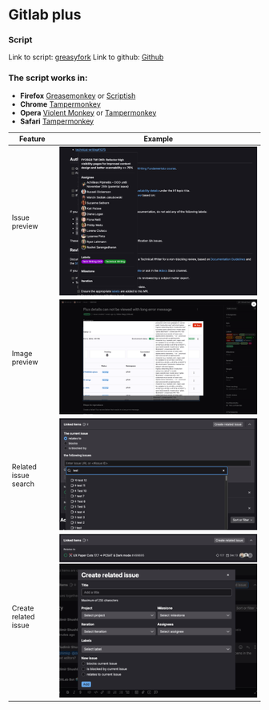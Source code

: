 # Gitlab plus

### Script

Link to script: [greasyfork](https://greasyfork.org/en/scripts/512719-gitlab-plus)
Link to github: [Github](https://github.com/anwaro/GreasyForkApp/apps/gitlab-plus)

### The script works in:

- **Firefox** [Greasemonkey](https://addons.mozilla.org/pl/firefox/addon/greasemonkey/)
  or [Scriptish](https://addons.mozilla.org/pl/firefox/addon/scriptish/)
- **Chrome** [Tampermonkey](https://chrome.google.com/webstore/detail/tampermonkey/dhdgffkkebhmkfjojejmpbldmpobfkfo)
- **Opera** [Violent Monkey](https://addons.opera.com/en/extensions/details/violent-monkey/)
  or [Tampermonkey](https://addons.opera.com/pl/extensions/details/tampermonkey-beta/?display=en)
- **Safari** [Tampermonkey](https://tampermonkey.net/)

| Feature              | Example                                                                                                                                                                                                                                           |
|----------------------|---------------------------------------------------------------------------------------------------------------------------------------------------------------------------------------------------------------------------------------------------|
| Issue preview        | ![Preview](https://raw.githubusercontent.com/anwaro/GreasyForkApp/main/github/gitlab-plus/issue-preview.png)                                                                                                                                      |
| Image preview        | ![Preview](https://raw.githubusercontent.com/anwaro/GreasyForkApp/main/github/gitlab-plus/image-preview.png)                                                                                                                                      |
| Related issue search | ![Preview](https://raw.githubusercontent.com/anwaro/GreasyForkApp/main/github/gitlab-plus/related-issue-autocomplete.png)                                                                                                                         |
| Create related issue | ![Preview](https://raw.githubusercontent.com/anwaro/GreasyForkApp/main/github/gitlab-plus/create-related-issue-1.png) </br> ![Preview](https://raw.githubusercontent.com/anwaro/GreasyForkApp/main/github/gitlab-plus/create-related-issue-2.png) |






 
